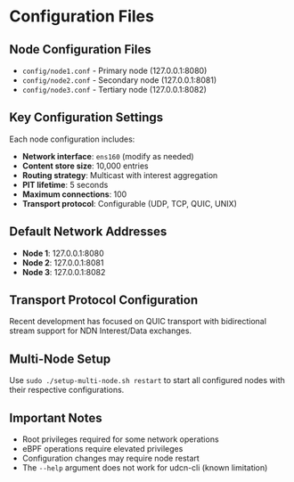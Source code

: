 # Configuration Files

## Node Configuration Files
- `config/node1.conf` - Primary node (127.0.0.1:8080)
- `config/node2.conf` - Secondary node (127.0.0.1:8081)
- `config/node3.conf` - Tertiary node (127.0.0.1:8082)

## Key Configuration Settings
Each node configuration includes:
- **Network interface**: `ens160` (modify as needed)
- **Content store size**: 10,000 entries
- **Routing strategy**: Multicast with interest aggregation
- **PIT lifetime**: 5 seconds
- **Maximum connections**: 100
- **Transport protocol**: Configurable (UDP, TCP, QUIC, UNIX)

## Default Network Addresses
- **Node 1**: 127.0.0.1:8080
- **Node 2**: 127.0.0.1:8081
- **Node 3**: 127.0.0.1:8082

## Transport Protocol Configuration
Recent development has focused on QUIC transport with bidirectional stream support for NDN Interest/Data exchanges.

## Multi-Node Setup
Use `sudo ./setup-multi-node.sh restart` to start all configured nodes with their respective configurations.

## Important Notes
- Root privileges required for some network operations
- eBPF operations require elevated privileges
- Configuration changes may require node restart
- The `--help` argument does not work for udcn-cli (known limitation)